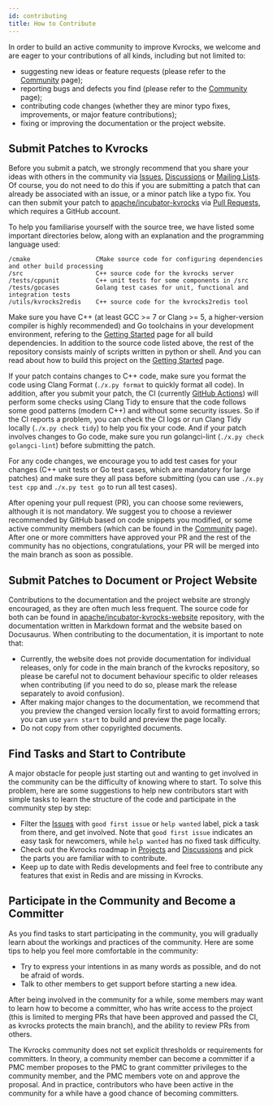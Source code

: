 ```yaml
---
id: contributing
title: How to Contribute
---
```


In order to build an active community to improve Kvrocks, we welcome and are eager to your contributions of all kinds, including but not limited to:
- suggesting new ideas or feature requests (please refer to the [Community](index.md) page);
- reporting bugs and defects you find (please refer to the [Community](index.md) page); 
- contributing code changes (whether they are minor typo fixes, improvements, or major feature contributions); 
- fixing or improving the documentation or the project website.

## Submit Patches to Kvrocks

Before you submit a patch, we strongly recommend that you share your ideas with others in the community via [Issues](https://github.com/apache/incubator-kvrocks/issues), [Discussions](https://github.com/apache/incubator-kvrocks/discussions) or [Mailing Lists](/community/#mailing-list). 
Of course, you do not need to do this if you are submitting a patch that can already be associated with an issue, or a minor patch like a typo fix. 
You can then submit your patch to [apache/incubator-kvrocks](https://github.com/apache/incubator-kvrocks) via [Pull Requests](https://github.com/apache/incubator-kvrocks/pulls), which requires a GitHub account.

To help you familiarise yourself with the source tree, we have listed some important directories below, along with an explanation and the programming language used:

```
/cmake                  CMake source code for configuring dependencies and other build processing
/src                    C++ source code for the kvrocks server
/tests/cppunit          C++ unit tests for some components in /src
/tests/gocases          Golang test cases for unit, functional and integration tests
/utils/kvrocks2redis    C++ source code for the kvrocks2redis tool
```

Make sure you have C++ (at least GCC >= 7 or Clang >= 5, a higher-version compiler is highly recommended) and Go toolchains in your development environment, refering to the [Getting Started](/docs/getting-started#install-dependencies) page for all build dependencies. 
In addition to the source code listed above, the rest of the repository consists mainly of scripts written in python or shell.
And you can read about how to build this project on the [Getting Started](/docs/getting-started#compile-kvrocks-from-source) page.

If your patch contains changes to C++ code, make sure you format the code using Clang Format (`./x.py format` to quickly format all code). 
In addition, after you submit your patch, the CI (currently [GitHub Actions](https://github.com/apache/incubator-kvrocks/actions)) will perform some checks using Clang Tidy to ensure that the code follows some good patterns (modern C++) and without some security issues. 
So if the CI reports a problem, you can check the CI logs or run Clang Tidy locally (`./x.py check tidy`) to help you fix your code.
And if your patch involves changes to Go code, make sure you run golangci-lint (`./x.py check golangci-lint`) before submitting the patch.

For any code changes, we encourage you to add test cases for your changes (C++ unit tests or Go test cases, which are mandatory for large patches) and make sure they all pass before submitting (you can use `./x.py test cpp` and `./x.py test go` to run all test cases).

After opening your pull request (PR), you can choose some reviewers, although it is not mandatory.
We suggest you to choose a reviewer recommended by GitHub based on code snippets you modified, or some active community members (which can be found in the [Community](index.md#people) page).
After one or more committers have approved your PR and the rest of the community has no objections, congratulations, your PR will be merged into the main branch as soon as possible.

## Submit Patches to Document or Project Website

Contributions to the documentation and the project website are strongly encouraged, as they are often much less frequent.
The source code for both can be found in [apache/incubator-kvrocks-website](https://github.com/apache/incubator-kvrocks-website) repository, with the documentation written in Markdown format and the website based on Docusaurus. 
When contributing to the documentation, it is important to note that:
- Currently, the website does not provide documentation for individual releases, only for code in the main branch of the kvrocks repository, so please be careful not to document behaviour specific to older releases when contributing (if you need to do so, please mark the release separately to avoid confusion).
- After making major changes to the documentation, we recommend that you preview the changed version locally first to avoid formatting errors; you can use `yarn start` to build and preview the page locally.
- Do not copy from other copyrighted documents.

## Find Tasks and Start to Contribute

A major obstacle for people just starting out and wanting to get involved in the community can be the difficulty of knowing where to start.
To solve this problem, here are some suggestions to help new contributors start with simple tasks to learn the structure of the code and participate in the community step by step:
- Filter the [Issues](https://github.com/apache/incubator-kvrocks/issues) with `good first issue` or `help wanted` label, pick a task from there, and get involved. Note that `good first issue` indicates an easy task for newcomers, while `help wanted` has no fixed task difficulty.
- Check out the Kvrocks roadmap in [Projects](https://github.com/apache/incubator-kvrocks/projects/2) and [Discussions](https://github.com/apache/incubator-kvrocks/discussions) and pick the parts you are familiar with to contribute.
- Keep up to date with Redis developments and feel free to contribute any features that exist in Redis and are missing in Kvrocks.

## Participate in the Community and Become a Committer

As you find tasks to start participating in the community, you will gradually learn about the workings and practices of the community.
Here are some tips to help you feel more comfortable in the community:
- Try to express your intentions in as many words as possible, and do not be afraid of words.
- Talk to other members to get support before starting a new idea.

After being involved in the community for a while, some members may want to learn how to become a committer, who has write access to the project (this is limited to merging PRs that have been approved and passed the CI, as kvrocks protects the main branch), and the ability to review PRs from others.

The Kvrocks community does not set explicit thresholds or requirements for committers.
In theory, a community member can become a committer if a PMC member proposes to the PMC to grant committer privileges to the community member, and the PMC members vote on and approve the proposal.
And in practice, contributors who have been active in the community for a while have a good chance of becoming committers.
